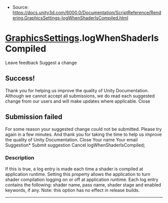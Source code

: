 * Source: https://docs.unity3d.com/6000.0/Documentation/ScriptReference/Rendering.GraphicsSettings-logWhenShaderIsCompiled.html

#  [GraphicsSettings](https://docs.unity3d.com/6000.0/Documentation/ScriptReference/Rendering.GraphicsSettings.html).logWhenShaderIsCompiled
Leave feedback
Suggest a change
## Success!
Thank you for helping us improve the quality of Unity Documentation. Although we cannot accept all submissions, we do read each suggested change from our users and will make updates where applicable.
Close
## Submission failed
For some reason your suggested change could not be submitted. Please <a>try again</a> in a few minutes. And thank you for taking the time to help us improve the quality of Unity Documentation.
Close
Your name Your email Suggestion* Submit suggestion
Cancel
logWhenShaderIsCompiled; 
### Description
If this is true, a log entry is made each time a shader is compiled at application runtime.
Setting this property allows the application to turn shader compilation logging on or off at application runtime. Each log entry contains the following: shader name, pass name, shader stage and enabled keywords, if any. Note: this option has no effect in release builds.
* * *
